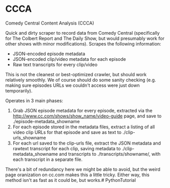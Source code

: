 # CCCA
Comedy Central Content Analysis (CCCA)

Quick and dirty scraper to record data from Comedy Central (specifically for The Colbert Report and The Daily Show, but would presumably work for other shows with minor modifications). Scrapes the following information:

 - JSON-encoded episode metadata
 - JSON-encoded clip/video metadata for each episode
 - Raw text transcripts for every clip/video

This is not the cleanest or best-optimized crawler, but should work relatively smoothly. We of course should do some sanity checking (e.g. making sure episodes URLs we couldn't access were just down temporarily).

Operates in 3 main phases:

1. Grab JSON episode metadata for every episode, extracted via the http://www.cc.com/shows/show_name/video-guide page, and save to ./episode-metadata_showname
2. For each episode stored in the metadata files, extract a listing of all video clip URLs for that episode and save as text to ./clip-urls_showname
3. For each url saved to the clip-urls file, extract the JSON metadata and rawtext transcript for each clip, saving metadata to ./clip-metadata_showname and transcripts to ./transcripts/showname/, with each transcript in a separate file.

There's a bit of redundancy here we might be able to avoid, but the weird page oranization on cc.com makes this a little tricky. Either way, this method isn't as fast as it could be, but works.# PythonTutorial
